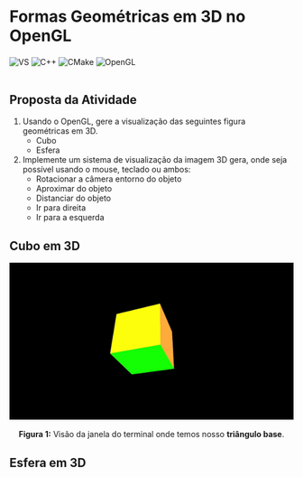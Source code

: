# Formas Geométricas em 3D no OpenGL

<div style="display: inline_block">
  <img align="center" alt="VS" src="https://img.shields.io/badge/Visual%20Studio-5C2D91.svg?style=for-the-badge&logo=visual-studio&logoColor=white" />
  <img align="center" alt="C++" src="https://img.shields.io/badge/C%2B%2B-00599C?style=for-the-badge&logo=c%2B%2B&logoColor=white" />
  <img align="center" alt="CMake" src="https://img.shields.io/badge/CMake-%23008FBA.svg?style=for-the-badge&logo=cmake&logoColor=white" />
  <img align="center" alt="OpenGL" src="https://img.shields.io/badge/OpenGL-%23FFFFFF.svg?style=for-the-badge&logo=opengl" />
</div><br/>

## Proposta da Atividade
1. Usando o OpenGL, gere a visualização das seguintes figura geométricas em 3D.
   - Cubo
   - Esfera
2. Implemente um sistema de visualização da imagem 3D gera, onde seja possível usando o mouse, teclado ou ambos:
   - Rotacionar a câmera entorno do objeto
   - Aproximar do objeto
   - Distanciar do objeto
   - Ir para direita
   - Ir para a esquerda
   
## Cubo em 3D

<div align="center">
<img width="800px" src="images_gifs/cubo.gif" />

**Figura 1:** Visão da janela do terminal onde temos nosso **triângulo base**.
</div>


## Esfera em 3D
